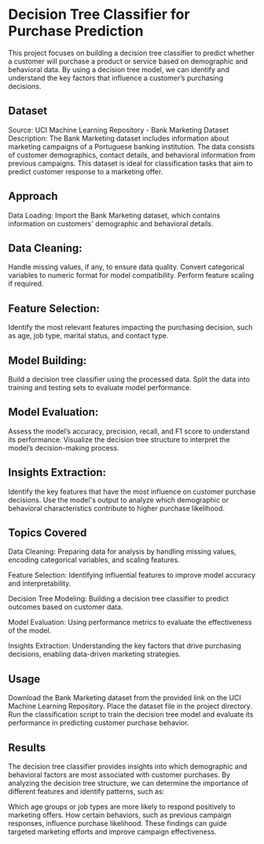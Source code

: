 # Decision Tree Classifier for Purchase Prediction
This project focuses on building a decision tree classifier to predict whether a customer will purchase a product or service based on demographic and behavioral data. By using a decision tree model, we can identify and understand the key factors that influence a customer’s purchasing decisions.

## Dataset
Source: UCI Machine Learning Repository - Bank Marketing Dataset
Description: The Bank Marketing dataset includes information about marketing campaigns of a Portuguese banking institution. The data consists of customer demographics, contact details, and behavioral information from previous campaigns. This dataset is ideal for classification tasks that aim to predict customer response to a marketing offer.

## Approach
Data Loading: Import the Bank Marketing dataset, which contains information on customers' demographic and behavioral details.

## Data Cleaning:
Handle missing values, if any, to ensure data quality.
Convert categorical variables to numeric format for model compatibility.
Perform feature scaling if required.

## Feature Selection:
Identify the most relevant features impacting the purchasing decision, such as age, job type, marital status, and contact type.

## Model Building:
Build a decision tree classifier using the processed data.
Split the data into training and testing sets to evaluate model performance.

## Model Evaluation:
Assess the model’s accuracy, precision, recall, and F1 score to understand its performance.
Visualize the decision tree structure to interpret the model’s decision-making process.

## Insights Extraction:
Identify the key features that have the most influence on customer purchase decisions.
Use the model's output to analyze which demographic or behavioral characteristics contribute to higher purchase likelihood.

## Topics Covered
Data Cleaning: Preparing data for analysis by handling missing values, encoding categorical variables, and scaling features.

Feature Selection: Identifying influential features to improve model accuracy and interpretability.

Decision Tree Modeling: Building a decision tree classifier to predict outcomes based on customer data.

Model Evaluation: Using performance metrics to evaluate the effectiveness of the model.

Insights Extraction: Understanding the key factors that drive purchasing decisions, enabling data-driven marketing strategies.

## Usage
Download the Bank Marketing dataset from the provided link on the UCI Machine Learning Repository.
Place the dataset file in the project directory.
Run the classification script to train the decision tree model and evaluate its performance in predicting customer purchase behavior.

## Results
The decision tree classifier provides insights into which demographic and behavioral factors are most associated with customer purchases. By analyzing the decision tree structure, we can determine the importance of different features and identify patterns, such as:

Which age groups or job types are more likely to respond positively to marketing offers.
How certain behaviors, such as previous campaign responses, influence purchase likelihood.
These findings can guide targeted marketing efforts and improve campaign effectiveness.
